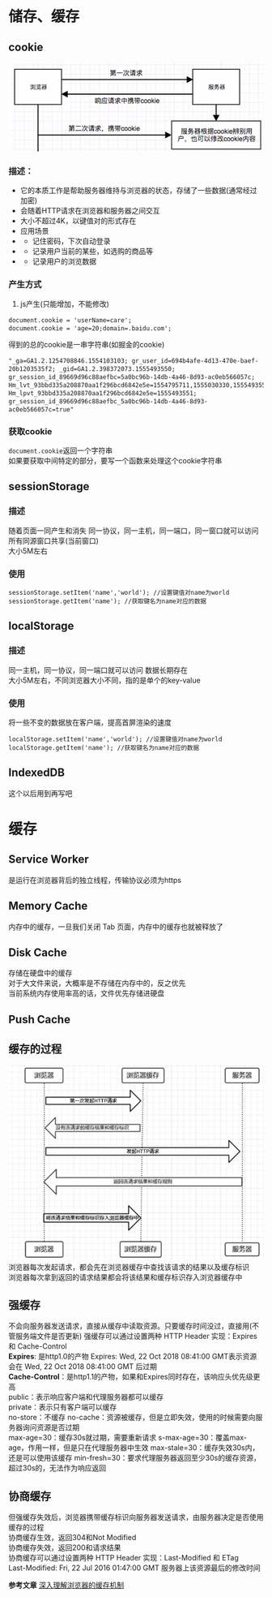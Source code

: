 # 储存、缓存

## cookie
![](./images/cookie.png)
### 描述：
- 它的本质工作是帮助服务器维持与浏览器的状态，存储了一些数据(通常经过加密)
- 会随着HTTP请求在浏览器和服务器之间交互
- 大小不超过4K，以键值对的形式存在
- 应用场景
- - 记住密码，下次自动登录
- - 记录用户当前的某些，如选购的商品等
- - 记录用户的浏览数据 
### 产生方式
1. js产生(只能增加，不能修改)
```
document.cookie = 'userName=care';
document.cookie = 'age=20;domain=.baidu.com';
```
得到的总的cookie是一串字符串(如掘金的cookie)  
```
"_ga=GA1.2.1254708846.1554103103; gr_user_id=694b4afe-4d13-470e-baef-20b1203535f2; _gid=GA1.2.398372073.1555493550; gr_session_id_89669d96c88aefbc=5a0bc96b-14db-4a46-8d93-ac0eb566057c; Hm_lvt_93bbd335a208870aa1f296bcd6842e5e=1554795711,1555030330,1555493551; Hm_lpvt_93bbd335a208870aa1f296bcd6842e5e=1555493551; gr_session_id_89669d96c88aefbc_5a0bc96b-14db-4a46-8d93-ac0eb566057c=true"
```
### 获取cookie
`document.cookie`返回一个字符串  
如果要获取中间特定的部分，要写一个函数来处理这个cookie字符串  

## sessionStorage
### 描述
随着页面一同产生和消失
同一协议，同一主机，同一端口，同一窗口就可以访问 
所有同源窗口共享(当前窗口)  
大小5M左右  
### 使用
```
sessionStorage.setItem('name','world'); //设置键值对name为world
sessionStorage.getItem('name'); //获取键名为name对应的数据
```

## localStorage
### 描述
同一主机，同一协议，同一端口就可以访问
数据长期存在  
大小5M左右，不同浏览器大小不同，指的是单个的key-value  
### 使用
将一些不变的数据放在客户端，提高首屏渲染的速度  
```
localStorage.setItem('name','world'); //设置键值对name为world
localStorage.getItem('name'); //获取键名为name对应的数据
```

## IndexedDB
这个以后用到再写吧  

# 缓存
## Service Worker
是运行在浏览器背后的独立线程，传输协议必须为https

## Memory Cache
内存中的缓存，一旦我们关闭 Tab 页面，内存中的缓存也就被释放了  
## Disk Cache
存储在硬盘中的缓存  
对于大文件来说，大概率是不存储在内存中的，反之优先  
当前系统内存使用率高的话，文件优先存储进硬盘  

## Push Cache

## 缓存的过程
![](./images/cache.png)
浏览器每次发起请求，都会先在浏览器缓存中查找该请求的结果以及缓存标识  
浏览器每次拿到返回的请求结果都会将该结果和缓存标识存入浏览器缓存中  
## 强缓存
不会向服务器发送请求，直接从缓存中读取资源。只要缓存时间没过，直接用(不管服务端文件是否更新)
强缓存可以通过设置两种 HTTP Header 实现：Expires 和 Cache-Control  
**Expires**: 是http1.0的产物
Expires: Wed, 22 Oct 2018 08:41:00 GMT表示资源会在 Wed, 22 Oct 2018 08:41:00 GMT 后过期   
**Cache-Control**：是http1.1的产物，如果和Expires同时存在，该响应头优先级更高  
public：表示响应客户端和代理服务器都可以缓存  
private：表示只有客户端可以缓存  
no-store：不缓存
no-cache：资源被缓存，但是立即失效，使用的时候需要向服务器询问资源是否过期  
max-age=30：缓存30s就过期，需要重新请求
s-max-age=30：覆盖max-age，作用一样，但是只在代理服务器中生效
max-stale=30：缓存失效30s内，还是可以使用该缓存
min-fresh=30：要求代理服务器返回至少30s的缓存资源，超过30s的，无法作为响应返回

## 协商缓存
但强缓存失效后，浏览器携带缓存标识向服务器发送请求，由服务器决定是否使用缓存的过程  
协商缓存生效，返回304和Not Modified  
协商缓存失效，返回200和请求结果  
协商缓存可以通过设置两种 HTTP Header 实现：Last-Modified 和 ETag  
Last-Modified: Fri, 22 Jul 2016 01:47:00 GMT   服务器上该资源最后的修改时间

**参考文章**
[深入理解浏览器的缓存机制](https://github.com/ljianshu/Blog/issues/23)


























